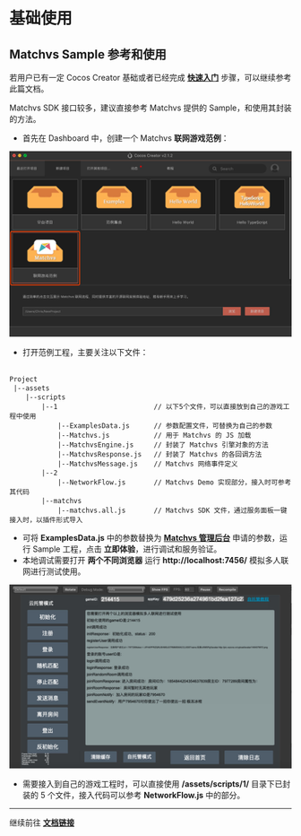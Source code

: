 # 基础使用
## Matchvs Sample 参考和使用
若用户已有一定 Cocos Creator 基础或者已经完成 [**快速入门**](quick-start.md) 步骤，可以继续参考此篇文档。

Matchvs SDK 接口较多，建议直接参考 Matchvs 提供的 Sample，和使用其封装的方法。

- 首先在 Dashboard 中，创建一个 Matchvs **联网游戏范例**： 

![](image/matchvs-sample-project.jpg)

- 打开范例工程，主要关注以下文件：

```

Project
 |--assets
    |--scripts
        |--1                        // 以下5个文件，可以直接放到自己的游戏工程中使用
            |--ExamplesData.js      // 参数配置文件，可替换为自己的参数
            |--Matchvs.js           // 用于 Matchvs 的 JS 加载
            |--MatchvsEngine.js     // 封装了 Matchvs 引擎对象的方法
            |--MatchvsResponse.js   // 封装了 Matchvs 的各回调方法
            |--MatchvsMessage.js    // Matchvs 网络事件定义
        |--2
            |--NetworkFlow.js       // Matchvs Demo 实现部分，接入时可参考其代码
        |--matchvs
            |--matchvs.all.js       // Matchvs SDK 文件，通过服务面板一键接入时，以插件形式导入

``` 

- 可将 **ExamplesData.js** 中的参数替换为 [**Matchvs 管理后台**](https://www.matchvs.com/manage/) 申请的参数，运行 Sample 工程，点击 **立即体验**，进行调试和服务验证。
- 本地调试需要打开 **两个不同浏览器** 运行 **http://localhost:7456/** 模拟多人联网进行测试使用。

![w720](image/matchvs-sample.jpg)

- 需要接入到自己的游戏工程时，可以直接使用 **/assets/scripts/1/** 目录下已封装的 5 个文件，接入代码可以参考 **NetworkFlow.js** 中的部分。

---

继续前往 [**文档链接**](docs-link.md)


